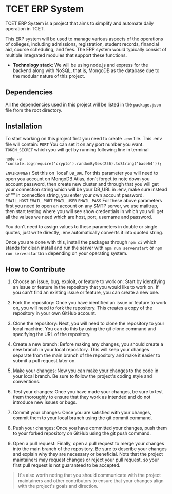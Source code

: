 # TCET ERP System

TCET ERP System is a project that aims to simplify and automate daily operation in TCET.

This ERP system will be used to manage various aspects of the operations of colleges, including admissions, registration, student records, financial aid, course scheduling, and fees. The ERP system would typically consist of multiple integrated modules that support these functions.

  - **Technology stack**: We will be using node.js and express for the backend along with NoSQL, that is, MongoDB as the database due to the modular nature of this project.

## Dependencies

All the dependencies used in this project will be listed in the `package.json` file from the root directory.

## Installation

To start working on this project first you need to create `.env` file. This .env file will contain:
`PORT`
 You can set it on any port number you want.
`TOKEN_SECRET` which you will get by running following line in terminal
```
node -e "console.log(require('crypto').randomBytes(256).toString('base64'));
```
`ENVIRONMENT` 
 Set this on 'local'
`DB_URL` 
 For this parameter you will need to open you account on MongoDB Atlas, don't forget to note down you account password, then create new cluster and through that you will get your connection string which will be your DB_URL in .env, make sure instead of "<password>" in connection string, you enter your own account password.
`EMAIL_HOST`
`EMAIL_PORT`
`EMAIL_USER`
`EMAIL_PASS`
 For these above parameters first you need to open an account on any SMTP server, we use mailtrap, then start testing where you will see show credentials in which you will get all the values we need which are host, port, username and password.

You don't need to assign values to these parameters in double or single quotes, just write directly, .env automatically converts it into quoted string.

Once you are done with this, install the packages through `npm ci` which stands for clean install and run the server with `npm run serverstart` or `npm run serverstartWin` depending on your operating system.

## How to Contribute

1. Choose an issue, bug, exploit, or feature to work on: Start by identifying an issue or feature in the repository that you would like to work on. If you can't find an existing issue or feature, you can create a new one.

2. Fork the repository: Once you have identified an issue or feature to work on, you will need to fork the repository. This creates a copy of the repository in your own GitHub account.

3. Clone the repository: Next, you will need to clone the repository to your local machine. You can do this by using the git clone command and specifying the URL of the repository.

4. Create a new branch: Before making any changes, you should create a new branch in your local repository. This will keep your changes separate from the main branch of the repository and make it easier to submit a pull request later on.

5. Make your changes: Now you can make your changes to the code in your local branch. Be sure to follow the project's coding style and conventions.

6. Test your changes: Once you have made your changes, be sure to test them thoroughly to ensure that they work as intended and do not introduce new issues or bugs.

7. Commit your changes: Once you are satisfied with your changes, commit them to your local branch using the git commit command.

8. Push your changes: Once you have committed your changes, push them to your forked repository on GitHub using the git push command.

9. Open a pull request: Finally, open a pull request to merge your changes into the main branch of the repository. Be sure to describe your changes and explain why they are necessary or beneficial. Note that the project maintainers may request changes or reject your pull request, so your first pull request is not guaranteed to be accepted.

> It's also worth noting that you should communicate with the project maintainers and other contributors to ensure that your changes align with the project's goals and direction.

